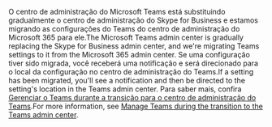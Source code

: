 <span data-ttu-id="47f12-101">O centro de administração do Microsoft Teams está substituindo gradualmente o centro de administração do Skype for Business e estamos migrando as configurações do Teams do centro de administração do Microsoft 365 para ele.</span><span class="sxs-lookup"><span data-stu-id="47f12-101">The Microsoft Teams admin center is gradually replacing the Skype for Business admin center, and we're migrating Teams settings to it from the Microsoft 365 admin center.</span></span> <span data-ttu-id="47f12-102">Se uma configuração tiver sido migrada, você receberá uma notificação e será direcionado para o local da configuração no centro de administração do Teams.</span><span class="sxs-lookup"><span data-stu-id="47f12-102">If a setting has been migrated, you'll see a notification and then be directed to the setting's location in the Teams admin center.</span></span> <span data-ttu-id="47f12-103">Para saber mais, confira [Gerenciar o Teams durante a transição para o centro de administração do Teams](../manage-teams-skypeforbusiness-admin-center.md).</span><span class="sxs-lookup"><span data-stu-id="47f12-103">For more information, see [Manage Teams during the transition to the Teams admin center](../manage-teams-skypeforbusiness-admin-center.md).</span></span>
